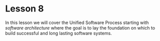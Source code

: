 # Lesson 8

In this lesson we will cover the Unified Software Process starting with _software architecture_ where the goal is to lay the foundation on which to build successful and long lasting software systems.

